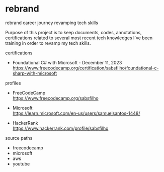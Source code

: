 # rebrand
rebrand career journey revamping tech skills

Purpose of this project is to keep documents, codes, annotations, certifications related to several most recent tech knowledges I've been training in order to revamp my tech skills.

certifications  
- Foundational C# with Microsoft - December 11, 2023  
https://www.freecodecamp.org/certification/sabsfilho/foundational-c-sharp-with-microsoft

profiles
- FreeCodeCamp  
https://www.freecodecamp.org/sabsfilho

- Microsoft  
https://learn.microsoft.com/en-us/users/samuelsantos-1448/

- HackerRank  
https://www.hackerrank.com/profile/sabsfilho

source paths
- freecodecamp
- microsoft
- aws
- youtube
